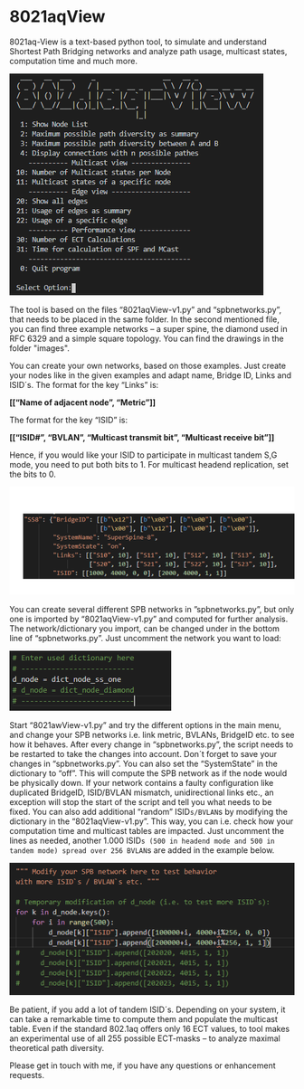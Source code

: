 # 8021aqView
8021aq-View is a text-based python tool, to simulate and understand Shortest Path Bridging networks and analyze path usage,
multicast states, computation time and much more.

![Example of the script](/images/screenshot1.png)

The tool is based on the files “8021aqView-v1.py” and “spbnetworks.py”, that needs to be placed in the same folder. In the second mentioned file, you can find three example networks – a super spine, the diamond used in RFC 6329 and a simple square topology. You can find the drawings in the folder "images".

You can create your own networks, based on those examples. Just create your nodes like in the given examples and adapt name, Bridge ID, Links and ISID´s.
The format for the key “Links” is:

<b>[[“Name of adjacent node”, “Metric”]]</b>

The format for the key “ISID” is:

<b>[[“ISID#”, “BVLAN”, “Multicast transmit bit”, “Multicast receive bit”]]</b>

Hence, if you would like your ISID to participate in multicast tandem S,G mode, you need to put both bits to 1. For multicast headend replication, set the bits to 0.

![Example of the script](/images/screenshot2.png)

You can create several different SPB networks in ”spbnetworks.py”, but only one is imported by “8021aqView-v1.py” and computed for further analysis. The network/dictionary you import, can be changed under in the bottom line of “spbnetworks.py”. Just uncomment the network you want to load:

![Example of the script](/images/screenshot3.png)

Start “8021awView-v1.py” and try the different options in the main menu, and change your SPB networks i.e. link metric, BVLANs, BridgeID etc. to see how it behaves. After every change in “spbnetworks.py”, the script needs to be restarted to take the changes into account. Don´t forget to save your changes in “spbnetworks.py”.
You can also set the “SystemState” in the dictionary to “off”. This will compute the SPB network as if the node would be physically down.
If your network contains a faulty configuration like duplicated BridgeID, ISID/BVLAN mismatch, unidirectional links etc., an exception will stop the start of the script and tell you what needs to be fixed.
You can also add additional “random” ISID`s/BVLAN`s by modifying the dictionary in the “8021aqView-v1.py”. This way, you can i.e. check how your computation time and multicast tables are impacted. Just uncomment the lines as needed, another 1.000 ISID`s (500 in headend mode and 500 in tandem mode) spread over 256 BVLAN`s are added in the example below.

![Example of the script](/images/screenshot4.png)

Be patient, if you add a lot of tandem ISID´s. Depending on your system, it can take a remarkable time to compute them and populate the multicast table. 
Even if the standard 802.1aq offers only 16 ECT values, to tool makes an experimental use of all 255 possible ECT-masks – to analyze maximal theoretical path diversity.

Please get in touch with me, if you have any questions or enhancement requests.




